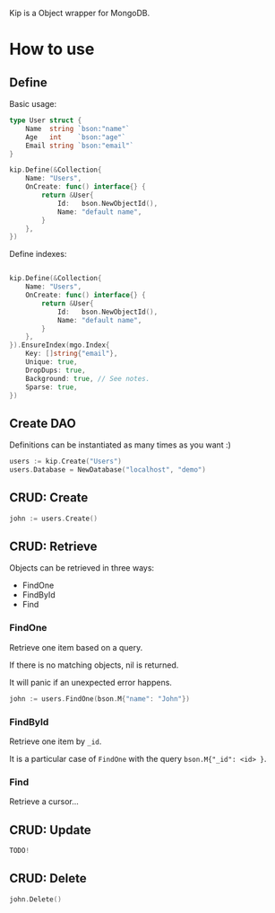 Kip is a Object wrapper for MongoDB.

# How to use

## Define

Basic usage:

```go
type User struct {
	Name  string `bson:"name"`
	Age   int    `bson:"age"`
	Email string `bson:"email"`
}

kip.Define(&Collection{
	Name: "Users",
	OnCreate: func() interface{} {
		return &User{
			Id:   bson.NewObjectId(),
			Name: "default name",
		}
	},
})
```

Define indexes:

```go

kip.Define(&Collection{
	Name: "Users",
	OnCreate: func() interface{} {
		return &User{
			Id:   bson.NewObjectId(),
			Name: "default name",
		}
	},
}).EnsureIndex(mgo.Index{
    Key: []string{"email"},
    Unique: true,
    DropDups: true,
    Background: true, // See notes.
    Sparse: true,
})
```


## Create DAO

Definitions can be instantiated as many times as you want :)

```go
users := kip.Create("Users")
users.Database = NewDatabase("localhost", "demo")
```

## CRUD: Create

```go
john := users.Create()
```

## CRUD: Retrieve

Objects can be retrieved in three ways:

* FindOne
* FindById
* Find

### FindOne

Retrieve one item based on a query.

If there is no matching objects, nil is returned.

It will panic if an unexpected error happens.

```go
john := users.FindOne(bson.M{"name": "John"})
```

### FindById

Retrieve one item by `_id`.

It is a particular case of `FindOne` with the query `bson.M{"_id": <id> }`.


### Find

Retrieve a cursor...


## CRUD: Update

```go
TODO!
```

## CRUD: Delete

```go
john.Delete()
```